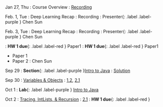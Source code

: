 
Jan 27, Thu
: Course Overview
  : [Recording](https://brown.hosted.panopto.com/Panopto/Pages/Viewer.aspx?id=5f6867f8-01c6-4128-a8c4-ae2a0143b145)

Feb. 1, Tue
: Deep Learning Recap
  : Recording
: Presenter{: .label .label-purple } Chen Sun

Feb. 3, Tue
: Deep Learning Recap
  : Recording
: Presenter{: .label .label-purple } Chen Sun



: **HW 1 due**{: .label .label-red } Paper1
: **HW 1 due**{: .label .label-red } Paper1

- Paper 1
- Paper 2
: Chen Sun

Sep 29
: **Section**{: .label .label-purple }[Intro to Java](#)
  : [Solution](#)

Sep 30
: [Variables & Objects](#)
  : [1.2](#), [2.1](#)

Oct 1
: **Lab**{: .label .label-purple } [Intro to Java](#)

Oct 2
: [Tracing, IntLists, & Recursion](#)
  : [2.1](#)
: **HW 1 due**{: .label .label-red }
